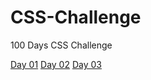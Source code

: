 # CSS-Challenge
 100 Days CSS Challenge

<a href="Dia001/index.html">Day 01</a>
<a href="Dia002/index.html">Day 02</a>
<a href="Dia003/index.html">Day 03</a>